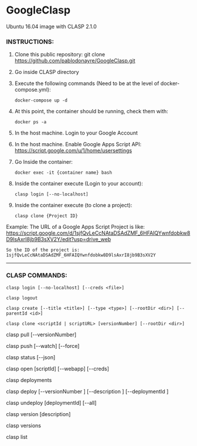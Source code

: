 # GoogleClasp
Ubuntu 16.04 image with CLASP 2.1.0


### INSTRUCTIONS:

1) Clone this public repository: git clone https://github.com/pablodonayre/GoogleClasp.git

2) Go inside CLASP directory

3) Execute the following commands (Need to be at the level of docker-compose.yml):

    `docker-compose up -d`

4) At this point, the container should be running, check them with: 

    `docker ps -a`

5) In the host machine. Login to your Google Account

6) In the host machine. Enable Google Apps Script API: https://script.google.com/u/1/home/usersettings

7) Go Inside the container: 

    `docker exec -it {container name} bash`

8) Inside the container execute (Login to your account): 

    `clasp login [--no-localhost]`

9) Inside the container execute (to clone a project): 

    `clasp clone {Project ID}`

Example:
    The URL of a Google Apps Script Project is like:
    https://script.google.com/d/1sjfQvLeCcNAtaDSAdZMF_6HFAIQYwnfdobkw8D9lsAxrI8jb9B3sXV2Y/edit?usp=drive_web

    So the ID of the project is:
    1sjfQvLeCcNAtaDSAdZMF_6HFAIQYwnfdobkw8D9lsAxrI8jb9B3sXV2Y

------------------------------------------------------------------------------------------------
### CLASP COMMANDS:

`clasp login [--no-localhost] [--creds <file>]`

`clasp logout`

`clasp create [--title <title>] [--type <type>] [--rootDir <dir>] [--parentId <id>]`

`clasp clone <scriptId | scriptURL> [versionNumber] [--rootDir <dir>]`

clasp pull [--versionNumber]

clasp push [--watch] [--force]

clasp status [--json]

clasp open [scriptId] [--webapp] [--creds]

clasp deployments

clasp deploy [--versionNumber <version>] [--description <description>] [--deploymentId <id>]

clasp undeploy [deploymentId] [--all]

clasp version [description]

clasp versions

clasp list
